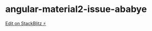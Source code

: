 # angular-material2-issue-ababye

[Edit on StackBlitz ⚡️](https://stackblitz.com/edit/angular-material2-issue-ababye)